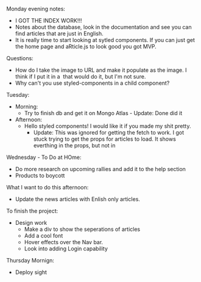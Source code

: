 Monday evening notes: 
- I GOT THE INDEX WORK!!! 
- Notes about the database, look in the documentation and see you can find articles that are just in English. 
- It is really time to start looking at sytled components. If you can just get the home page and aRticle.js to look good you got MVP. 


Questions: 
- How do I take the image to URL and make it populate as the image. I think if I put it in a <img> that would do it, but I'm not sure. 
- Why can't you use styled-components in a child component? 


Tuesday: 
- Morning: 
    - Try to finish db and get it on Mongo Atlas 
            - Update: Done did it 
- Afternoon: 
    - Hello styled components! I would like it if you made my shit pretty. 
      -   Update:  This was ignored for getting the fetch to work. I got stuck trying to get the props for articles to load. It shows everthing in the props, but not in 



Wednesday - To Do at HOme: 
- Do more research on upcoming rallies and add it to the help section 
- Products to boycott 


What I want to do this afternoon: 
- Update the news articles with Enlish only articles. 


To finish the project: 
- Design work
    - Make a div to show the seperations of articles 
    - Add a cool font 
    - Hover effects over the Nav bar. 
    - Look into adding Login capability 



Thursday Mornign: 
- Deploy sight 